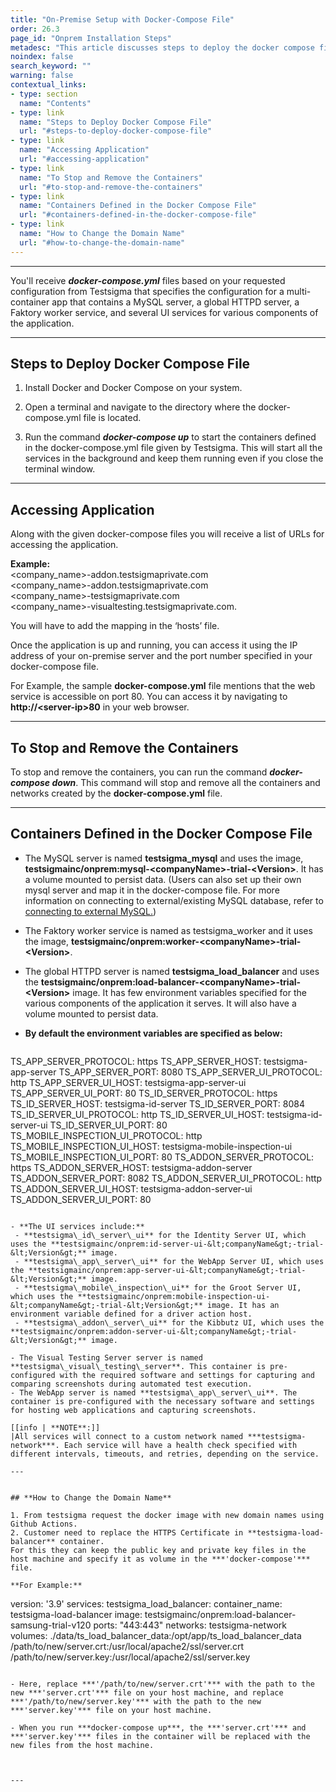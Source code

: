 ```yaml
---
title: "On-Premise Setup with Docker-Compose File"
order: 26.3
page_id: "Onprem Installation Steps"
metadesc: "This article discusses steps to deploy the docker compose file for Testsigma On-prem setup, how to access the application, how to stop and remove the containers, and more."
noindex: false
search_keyword: ""
warning: false
contextual_links:
- type: section
  name: "Contents"
- type: link
  name: "Steps to Deploy Docker Compose File"
  url: "#steps-to-deploy-docker-compose-file"
- type: link
  name: "Accessing Application"
  url: "#accessing-application"
- type: link
  name: "To Stop and Remove the Containers"
  url: "#to-stop-and-remove-the-containers"
- type: link
  name: "Containers Defined in the Docker Compose File"
  url: "#containers-defined-in-the-docker-compose-file"
- type: link
  name: "How to Change the Domain Name"
  url: "#how-to-change-the-domain-name"
---
```



---

You'll receive ***docker-compose.yml*** files based on your requested configuration from Testsigma that specifies the configuration for a multi-container app that contains a MySQL server, a global HTTPD server, a Faktory worker service, and several UI services for various components of the application.

---

## **Steps to Deploy Docker Compose File**

1. Install Docker and Docker Compose on your system.

2. Open a terminal and navigate to the directory where the docker-compose.yml file is located.

3. Run the command ***docker-compose up***  to start the containers defined in the docker-compose.yml file given by Testsigma. This will start all the services in the background and keep them running even if you close the terminal window.


---

## **Accessing Application**
Along with the given docker-compose files you will receive a list of URLs for accessing the application.

**Example:** <br>
<company\_name>-addon.testsigmaprivate.com <br>
<company\_name>-addon.testsigmaprivate.com <br>
<company\_name>-testsigmaprivate.com <br> 
<company\_name>-visualtesting.testsigmaprivate.com.

You will have to add the mapping in the ‘hosts’ file.

Once the application is up and running, you can access it using the IP address of your on-premise server and the port number specified in your docker-compose file.

For Example, the sample **docker-compose.yml** file mentions that the web service is accessible on port 80. You can access it by navigating to **http://&lt;server-ip&gt;80** in your web browser.

---


## **To Stop and Remove the Containers**
To stop and remove the containers, you can run the command ***docker-compose down***.  This command will stop and remove all the containers and networks created by the **docker-compose.yml** file.

---


## **Containers Defined in the Docker Compose File**

- The MySQL server is named **testsigma\_mysql** and uses the image, **testsigmainc/onprem:mysql-&lt;companyName&gt;-trial-&lt;Version&gt;**. It has a volume mounted to persist data. (Users can also  set up their own mysql server and map it in the docker-compose file. For more information on connecting to external/existing MySQL database, refer to [connecting to external MySQL.](https://testsigma.com/docs/getting-started/setup/docker/#connecting-to-external-mysql))
- The Faktory worker service is named as testsigma_worker and it uses the image,  **testsigmainc/onprem:worker-&lt;companyName&gt;-trial-&lt;Version&gt;**.
- The global HTTPD server is named **testsigma\_load\_balancer** and uses the **testsigmainc/onprem:load-balancer-&lt;companyName&gt;-trial-&lt;Version&gt;** image. It has few environment variables specified for the various components of the application it serves. It will also have a volume mounted to persist data.

- **By default the environment variables are specified as below:**

    ```
TS_APP_SERVER_PROTOCOL: https
      TS_APP_SERVER_HOST: testsigma-app-server
      TS_APP_SERVER_PORT: 8080
      TS_APP_SERVER_UI_PROTOCOL: http
      TS_APP_SERVER_UI_HOST: testsigma-app-server-ui
      TS_APP_SERVER_UI_PORT: 80
      TS_ID_SERVER_PROTOCOL: https
      TS_ID_SERVER_HOST: testsigma-id-server
      TS_ID_SERVER_PORT: 8084
      TS_ID_SERVER_UI_PROTOCOL: http
      TS_ID_SERVER_UI_HOST: testsigma-id-server-ui
      TS_ID_SERVER_UI_PORT: 80
      TS_MOBILE_INSPECTION_UI_PROTOCOL: http
      TS_MOBILE_INSPECTION_UI_HOST: testsigma-mobile-inspection-ui
      TS_MOBILE_INSPECTION_UI_PORT: 80
      TS_ADDON_SERVER_PROTOCOL: https
      TS_ADDON_SERVER_HOST: testsigma-addon-server
      TS_ADDON_SERVER_PORT: 8082
      TS_ADDON_SERVER_UI_PROTOCOL: http
      TS_ADDON_SERVER_UI_HOST: testsigma-addon-server-ui
      TS_ADDON_SERVER_UI_PORT: 80
   ```

- **The UI services include:** 
    - **testsigma\_id\_server\_ui** for the Identity Server UI, which uses the **testsigmainc/onprem:id-server-ui-&lt;companyName&gt;-trial-&lt;Version&gt;** image.
    - **testsigma\_app\_server\_ui** for the WebApp Server UI, which uses the **testsigmainc/onprem:app-server-ui-&lt;companyName&gt;-trial-&lt;Version&gt;** image.
    - **testsigma\_mobile\_inspection\_ui** for the Groot Server UI, which uses the **testsigmainc/onprem:mobile-inspection-ui-&lt;companyName&gt;-trial-&lt;Version&gt;** image. It has an environment variable defined for a driver action host.
    - **testsigma\_addon\_server\_ui** for the Kibbutz UI, which uses the **testsigmainc/onprem:addon-server-ui-&lt;companyName&gt;-trial-&lt;Version&gt;** image.

- The Visual Testing Server server is named **testsigma\_visual\_testing\_server**. This container is pre-configured with the required software and settings for capturing and comparing screenshots during automated test execution.
- The WebApp server is named **testsigma\_app\_server\_ui**. The container is pre-configured with the necessary software and settings for hosting web applications and capturing screenshots.

[[info | **NOTE**:]]
|All services will connect to a custom network named ***testsigma-network***. Each service will have a health check specified with different intervals, timeouts, and retries, depending on the service.

---


## **How to Change the Domain Name** 

1. From testsigma request the docker image with new domain names using Github Actions. 
2. Customer need to replace the HTTPS Certificate in **testsigma-load-balancer** container.
For this they can keep the public key and private key files in the host machine and specify it as volume in the ***'docker-compose'*** file.

**For Example:**

```
version: '3.9'
services:
testsigma_load_balancer:
container_name: testsigma-load-balancer
image: testsigmainc/onprem:load-balancer-samsung-trial-v120
ports:
"443:443"
networks:
testsigma-network
volumes:
./data/ts_load_balancer_data:/opt/app/ts_load_balancer_data
/path/to/new/server.crt:/usr/local/apache2/ssl/server.crt
/path/to/new/server.key:/usr/local/apache2/ssl/server.key
```

- Here, replace ***'/path/to/new/server.crt'*** with the path to the new ***'server.crt'*** file on your host machine, and replace ***'/path/to/new/server.key'*** with the path to the new ***'server.key'*** file on your host machine.

- When you run ***docker-compose up***, the ***'server.crt'*** and ***'server.key'*** files in the container will be replaced with the new files from the host machine.



---